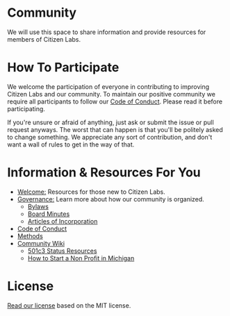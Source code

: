 # Community

We will use this space to share information and provide resources for members of Citizen Labs.

# How To Participate

We welcome the participation of everyone in contributing to improving Citizen Labs and our community. To maintain our positive community we require all participants to follow our [Code of Conduct](https://github.com/citizenlabsgr/community/blob/main/CODE_OF_CONDUCT.md). Please read it before participating.

If you're unsure or afraid of anything, just ask or submit the issue or pull request anyways. The worst that can happen is that you'll be politely asked to change something. We appreciate any sort of contribution, and don't want a wall of rules to get in the way of that.

# Information & Resources For You

- [Welcome:](https://github.com/citizenlabsgr/community/blob/main/welcome/README.md) Resources for those new to Citizen Labs.
- [Governance:](https://github.com/citizenlabsgr/community/tree/main/governance) Learn more about how our community is organized.
  - [Bylaws](https://github.com/citizenlabsgr/community/blob/main/governance/cl_bylaws.md)
  - [Board Minutes](https://github.com/citizenlabsgr/community/tree/main/governance/bd_minutes)
  - [Articles of Incorporation](https://github.com/citizenlabsgr/community/blob/main/governance/articles_incorporation.md)
 - [Code of Conduct](https://github.com/citizenlabsgr/community/blob/main/CODE_OF_CONDUCT.md)
 - [Methods](https://github.com/citizenlabsgr/community/tree/main/governance/stacks)
- [Community Wiki](https://github.com/citizenlabsgr/community/wiki)
  - [501c3 Status Resources](https://github.com/citizenlabsgr/community/wiki/501c3-Status-Resources)
  - [How to Start a Non Profit in Michigan](https://github.com/citizenlabsgr/opensourced-nonprofit)

# License

[Read our license](https://github.com/citizenlabsgr/community/blob/main/LICENSE.md) based on the MIT license.
